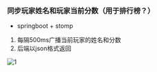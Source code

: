 ### 同步玩家姓名和玩家当前分数（用于排行榜？）

* springboot + stomp

1. 每隔500ms广播当前玩家的姓名和分数
2. 后端以json格式返回

![1](\1.PNG)
